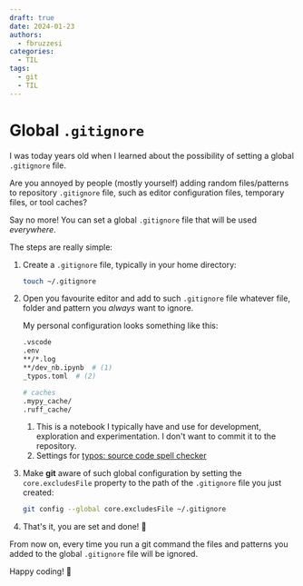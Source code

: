 ```yaml
---
draft: true
date: 2024-01-23
authors:
  - fbruzzesi
categories:
  - TIL
tags:
  - git
  - TIL
---
```


# Global `.gitignore`

I was today years old when I learned about the possibility of setting a global `.gitignore` file.

<!-- more -->

Are you annoyed by people (mostly yourself) adding random files/patterns to repository `.gitignore` file, such as editor configuration files, temporary files, or tool caches?

Say no more! You can set a global `.gitignore` file that will be used _everywhere_.

The steps are really simple:

1. Create a `.gitignore` file, typically in your home directory:
  
    ```bash
    touch ~/.gitignore
    ```

2. Open you favourite editor and add to such `.gitignore` file whatever file, folder and pattern you _always_ want to ignore.
  
    My personal configuration looks something like this:

    ```bash
    .vscode
    .env
    **/*.log
    **/dev_nb.ipynb  # (1)
    _typos.toml  # (2)

    # caches
    .mypy_cache/
    .ruff_cache/
    ```

    1. This is a notebook I typically have and use for development, exploration and experimentation. I don't want to commit it to the repository.
    2. Settings for [typos: source code spell checker](https://github.com/crate-ci/typos)

3. Make **git** aware of such global configuration by setting the `core.excludesFile` property to the path of the `.gitignore` file you just created:

    ```bash
    git config --global core.excludesFile ~/.gitignore
    ```

4. That's it, you are set and done! 🎉
  
From now on, every time you run a git command the files and patterns you added to the global `.gitignore` file will be ignored.

Happy coding! 🚀
